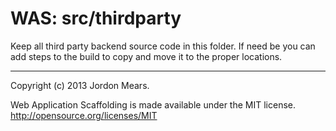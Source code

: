 WAS: src/thirdparty
===================

Keep all third party backend source code in this folder. If need be you can add
steps to the build to copy and move it to the proper locations.

--------------------------------------------------------------------------------

Copyright (c) 2013 Jordon Mears.

Web Application Scaffolding is made available under the MIT license.
<http://opensource.org/licenses/MIT>

